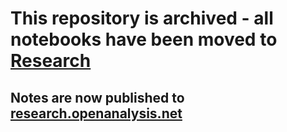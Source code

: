 # This repository is archived - all notebooks have been moved to [Research](https://github.com/OALabs/research/tree/master/_notebooks)

## Notes are now published to [**research.openanalysis.net**](https://research.openanalysis.net) 

